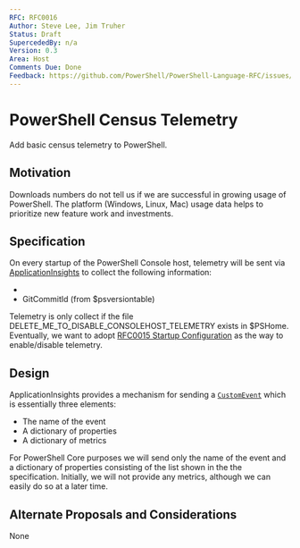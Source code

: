 ```yaml
---
RFC: RFC0016
Author: Steve Lee, Jim Truher
Status: Draft
SupercededBy: n/a
Version: 0.3
Area: Host
Comments Due: Done
Feedback: https://github.com/PowerShell/PowerShell-Language-RFC/issues/#
---
```


# PowerShell Census Telemetry

Add basic census telemetry to PowerShell.

## Motivation

Downloads numbers do not tell us if we are successful in growing usage of PowerShell.
The platform (Windows, Linux, Mac) usage data helps to prioritize new feature work and investments.

## Specification

On every startup of the PowerShell Console host, telemetry will be sent via [ApplicationInsights](https://azure.microsoft.com/en-us/services/application-insights/) to collect the following information:
- [System.Runtime.InteropServices.RuntimeInformation]::OSDescription (equivalent to `uname -a` on Unix)
- GitCommitId (from $psversiontable)

Telemetry is only collect if the file DELETE_ME_TO_DISABLE_CONSOLEHOST_TELEMETRY exists in $PSHome.
Eventually, we want to adopt [RFC0015 Startup Configuration](https://github.com/PowerShell/PowerShell-RFC/blob/master/1-Draft/RFC0015-PowerShell-StartupConfig.md) as the way to enable/disable telemetry.

## Design

ApplicationInsights provides a mechanism for sending a [`CustomEvent`](https://docs.microsoft.com/en-us/azure/application-insights/app-insights-api-custom-events-metrics) which is essentially three elements:
- The name of the event
- A dictionary of properties
- A dictionary of metrics

For PowerShell Core purposes we will send only the name of the event and a dictionary of properties consisting of the list shown in the the specification.
Initially, we will not provide any metrics, although we can easily do so at a later time.

## Alternate Proposals and Considerations

None
 
